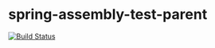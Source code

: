 # spring-assembly-test-parent
[![Build Status](https://travis-ci.org/cassiuscai/spring-assembly-test-parent.svg?branch=master)](https://travis-ci.org/cassiuscai/spring-assembly-test-parent)

